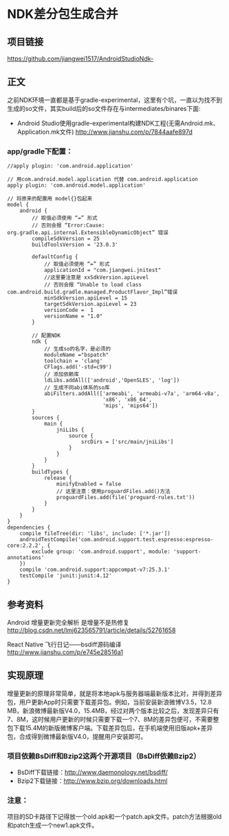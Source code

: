 # NDK差分包生成合并

## 项目链接
<https://github.com/jiangwei1517/AndroidStudioNdk->

## 正文
之前NDK环境一直都是基于gradle-experimental，这里有个坑，一直以为找不到生成的so文件，其实build后的so文件存在与intermediates/binares下面:

* Android Studio使用gradle-experimental构建NDK工程(无需Android.mk、Application.mk文件)
<http://www.jianshu.com/p/7844aafe897d>

### app/gradle下配置：
	//apply plugin: 'com.android.application'

	// 用com.android.model.application 代替 com.android.application
	apply plugin: 'com.android.model.application'

	// 将原来的配置用 model{}包起来
	model {
	    android {
	        // 取值必须使用 “=” 形式
	        // 否则会报 “Error:Cause: org.gradle.api.internal.ExtensibleDynamicObject” 错误
	        compileSdkVersion = 25
	        buildToolsVersion = '23.0.3'

	        defaultConfig {
	            // 取值必须使用 “=” 形式
	            applicationId = "com.jiangwei.jnitest"
	            //这里要注意是 xxSdkVersion.apiLevel
	            // 否则会报 “Unable to load class com.android.build.gradle.managed.ProductFlavor_Impl”错误
	            minSdkVersion.apiLevel = 15
	            targetSdkVersion.apiLevel = 23
	            versionCode =  1
	            versionName = "1.0"
	        }

	        // 配置NDK
	        ndk {
	            // 生成so的名字，是必须的
	            moduleName ="bspatch"
	            toolchain = 'clang'
	            CFlags.add('-std=c99')
	            // 添加依赖库
	            ldLibs.addAll(['android','OpenSLES', 'log'])
	            // 生成不同abi体系的so库
	            abiFilters.addAll(['armeabi', 'armeabi-v7a', 'arm64-v8a',
	                               'x86', 'x86_64',
	                               'mips', 'mips64'])
	        }
	        sources {
	            main {
	                jniLibs {
	                    source {
	                        srcDirs = ['src/main/jniLibs']
	                    }
	                }
	            }
	        }
	        buildTypes {
	            release {
	                minifyEnabled = false
	                // 这里注意：使用proguardFiles.add()方法
	                proguardFiles.add(file('proguard-rules.txt'))
	            }
	        }
	    }
	}
	dependencies {
	    compile fileTree(dir: 'libs', include: ['*.jar'])
	    androidTestCompile('com.android.support.test.espresso:espresso-core:2.2.2', {
	        exclude group: 'com.android.support', module: 'support-annotations'
	    })
	    compile 'com.android.support:appcompat-v7:25.3.1'
	    testCompile 'junit:junit:4.12'
	}

## 参考资料
 Android 增量更新完全解析 是增量不是热修复
<http://blog.csdn.net/lmj623565791/article/details/52761658>

React Native 飞行日记——bsdiff源码编译
<http://www.jianshu.com/p/e745e28516a1>

## 实现原理
增量更新的原理非常简单，就是将本地apk与服务器端最新版本比对，并得到差异包，用户更新App时只需要下载差异包。例如，当前安装新浪微博V3.5，12.8 MB，新浪微博最新版V4.0，15.4MB，经过对两个版本比较之后，发现差异只有7、8M，这时候用户更新的时候只需要下载一个7、8M的差异包便可，不需要整包下载15.4M的新版微博客户端。下载差异包后，在手机端使用旧版apk+差异包，合成得到微博最新版V4.0，提醒用户安装即可。

### 项目依赖BsDiff和Bzip2这两个开源项目（BsDiff依赖Bzip2）

*  BsDiff下载链接：<http://www.daemonology.net/bsdiff/>
*  Bzip2下载链接：<http://www.bzip.org/downloads.html>

### 注意：
项目的SD卡路径下记得放一个old.apk和一个patch.apk文件。patch方法根据old和patch生成一个new1.apk文件。
